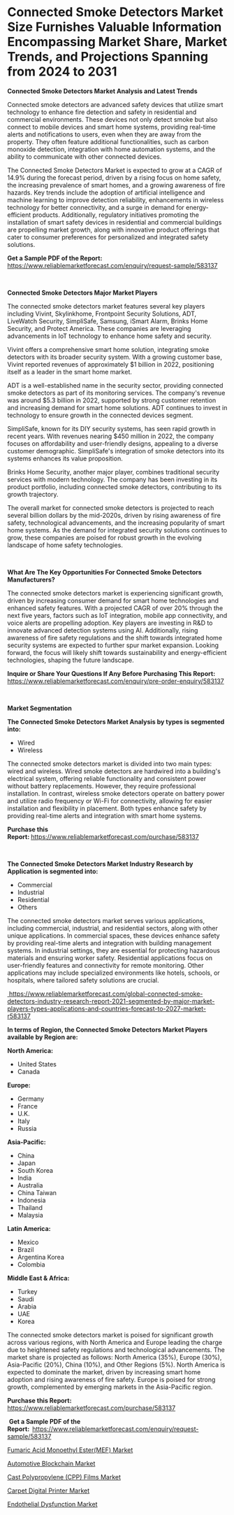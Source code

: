 <p><h1>Connected Smoke Detectors Market Size Furnishes Valuable Information Encompassing Market Share, Market Trends, and Projections Spanning from 2024 to 2031</h1></p><p><strong>Connected Smoke Detectors Market Analysis and Latest Trends</strong></p>
<p><p>Connected smoke detectors are advanced safety devices that utilize smart technology to enhance fire detection and safety in residential and commercial environments. These devices not only detect smoke but also connect to mobile devices and smart home systems, providing real-time alerts and notifications to users, even when they are away from the property. They often feature additional functionalities, such as carbon monoxide detection, integration with home automation systems, and the ability to communicate with other connected devices.</p><p>The Connected Smoke Detectors Market is expected to grow at a CAGR of 14.9% during the forecast period, driven by a rising focus on home safety, the increasing prevalence of smart homes, and a growing awareness of fire hazards. Key trends include the adoption of artificial intelligence and machine learning to improve detection reliability, enhancements in wireless technology for better connectivity, and a surge in demand for energy-efficient products. Additionally, regulatory initiatives promoting the installation of smart safety devices in residential and commercial buildings are propelling market growth, along with innovative product offerings that cater to consumer preferences for personalized and integrated safety solutions.</p></p>
<p><strong>Get a Sample PDF of the Report:&nbsp;</strong> <a href="https://www.reliablemarketforecast.com/enquiry/request-sample/583137?utm_campaign=1127&utm_medium=2&utm_source=Github&utm_content=ia&utm_term=03102024&utm_id=connected-smoke-detectors">https://www.reliablemarketforecast.com/enquiry/request-sample/583137</a></p>
<p>&nbsp;</p>
<p><strong>Connected Smoke Detectors Major Market Players</strong></p>
<p><p>The connected smoke detectors market features several key players including Vivint, Skylinkhome, Frontpoint Security Solutions, ADT, LiveWatch Security, SimpliSafe, Samsung, iSmart Alarm, Brinks Home Security, and Protect America. These companies are leveraging advancements in IoT technology to enhance home safety and security.</p><p>Vivint offers a comprehensive smart home solution, integrating smoke detectors with its broader security system. With a growing customer base, Vivint reported revenues of approximately $1 billion in 2022, positioning itself as a leader in the smart home market.</p><p>ADT is a well-established name in the security sector, providing connected smoke detectors as part of its monitoring services. The company's revenue was around $5.3 billion in 2022, supported by strong customer retention and increasing demand for smart home solutions. ADT continues to invest in technology to ensure growth in the connected devices segment.</p><p>SimpliSafe, known for its DIY security systems, has seen rapid growth in recent years. With revenues nearing $450 million in 2022, the company focuses on affordability and user-friendly designs, appealing to a diverse customer demographic. SimpliSafe's integration of smoke detectors into its systems enhances its value proposition.</p><p>Brinks Home Security, another major player, combines traditional security services with modern technology. The company has been investing in its product portfolio, including connected smoke detectors, contributing to its growth trajectory.</p><p>The overall market for connected smoke detectors is projected to reach several billion dollars by the mid-2020s, driven by rising awareness of fire safety, technological advancements, and the increasing popularity of smart home systems. As the demand for integrated security solutions continues to grow, these companies are poised for robust growth in the evolving landscape of home safety technologies.</p></p>
<p>&nbsp;</p>
<p><strong>What Are The Key Opportunities For Connected Smoke Detectors Manufacturers?</strong></p>
<p><p>The connected smoke detectors market is experiencing significant growth, driven by increasing consumer demand for smart home technologies and enhanced safety features. With a projected CAGR of over 20% through the next five years, factors such as IoT integration, mobile app connectivity, and voice alerts are propelling adoption. Key players are investing in R&D to innovate advanced detection systems using AI. Additionally, rising awareness of fire safety regulations and the shift towards integrated home security systems are expected to further spur market expansion. Looking forward, the focus will likely shift towards sustainability and energy-efficient technologies, shaping the future landscape.</p></p>
<p><strong>Inquire or Share Your Questions If Any Before Purchasing This Report:</strong> <a href="https://www.reliablemarketforecast.com/enquiry/pre-order-enquiry/583137?utm_campaign=1127&utm_medium=2&utm_source=Github&utm_content=ia&utm_term=03102024&utm_id=connected-smoke-detectors">https://www.reliablemarketforecast.com/enquiry/pre-order-enquiry/583137</a></p>
<p>&nbsp;</p>
<p><strong>Market Segmentation</strong></p>
<p><strong>The Connected Smoke Detectors Market Analysis by types is segmented into:</strong></p>
<p><ul><li>Wired</li><li>Wireless</li></ul></p>
<p><p>The connected smoke detectors market is divided into two main types: wired and wireless. Wired smoke detectors are hardwired into a building's electrical system, offering reliable functionality and consistent power without battery replacements. However, they require professional installation. In contrast, wireless smoke detectors operate on battery power and utilize radio frequency or Wi-Fi for connectivity, allowing for easier installation and flexibility in placement. Both types enhance safety by providing real-time alerts and integration with smart home systems.</p></p>
<p><strong>Purchase this Report:&nbsp;</strong><a href="https://www.reliablemarketforecast.com/purchase/583137?utm_campaign=1127&utm_medium=2&utm_source=Github&utm_content=ia&utm_term=03102024&utm_id=connected-smoke-detectors">https://www.reliablemarketforecast.com/purchase/583137</a></p>
<p>&nbsp;</p>
<p><strong>The Connected Smoke Detectors Market Industry Research by Application is segmented into:</strong></p>
<p><ul><li>Commercial</li><li>Industrial</li><li>Residential</li><li>Others</li></ul></p>
<p><p>The connected smoke detectors market serves various applications, including commercial, industrial, and residential sectors, along with other unique applications. In commercial spaces, these devices enhance safety by providing real-time alerts and integration with building management systems. In industrial settings, they are essential for protecting hazardous materials and ensuring worker safety. Residential applications focus on user-friendly features and connectivity for remote monitoring. Other applications may include specialized environments like hotels, schools, or hospitals, where tailored safety solutions are crucial.</p></p>
<p><a href="https://www.reliablemarketforecast.com/global-connected-smoke-detectors-industry-research-report-2021-segmented-by-major-market-players-types-applications-and-countries-forecast-to-2027-market-r583137?utm_campaign=1127&utm_medium=2&utm_source=Github&utm_content=ia&utm_term=03102024&utm_id=connected-smoke-detectors">&nbsp;https://www.reliablemarketforecast.com/global-connected-smoke-detectors-industry-research-report-2021-segmented-by-major-market-players-types-applications-and-countries-forecast-to-2027-market-r583137</a></p>
<p><strong>In terms of Region, the Connected Smoke Detectors Market Players available by Region are:</strong></p>
<p>
    <p> <strong> North America: </strong>
        <ul>
            <li>United States</li>
            <li>Canada</li>
        </ul>
        </p> 
    <p> <strong> Europe: </strong>
        <ul>
            <li>Germany</li>
            <li>France</li>
            <li>U.K.</li>
            <li>Italy</li>
            <li>Russia</li>
        </ul>
        </p> 
    <p> <strong> Asia-Pacific: </strong>
        <ul>
            <li>China</li>
            <li>Japan</li>
            <li>South Korea</li>
            <li>India</li>
            <li>Australia</li>
            <li>China Taiwan</li>
            <li>Indonesia</li>
            <li>Thailand</li>
            <li>Malaysia</li>
        </ul>
        </p> 
    <p> <strong> Latin America: </strong>
        <ul>
            <li>Mexico</li>
            <li>Brazil</li>
            <li>Argentina Korea</li>
            <li>Colombia</li>
        </ul>
        </p> 
    <p> <strong> Middle East & Africa: </strong>
        <ul>
            <li>Turkey</li>
            <li>Saudi</li>
            <li>Arabia</li>
            <li>UAE</li>
            <li>Korea</li>
        </ul>
    </p>
    </p>
<p><p>The connected smoke detectors market is poised for significant growth across various regions, with North America and Europe leading the charge due to heightened safety regulations and technological advancements. The market share is projected as follows: North America (35%), Europe (30%), Asia-Pacific (20%), China (10%), and Other Regions (5%). North America is expected to dominate the market, driven by increasing smart home adoption and rising awareness of fire safety. Europe is poised for strong growth, complemented by emerging markets in the Asia-Pacific region.</p></p>
<p><strong>Purchase this Report: </strong><a href="https://www.reliablemarketforecast.com/purchase/583137?utm_campaign=1127&utm_medium=2&utm_source=Github&utm_content=ia&utm_term=03102024&utm_id=connected-smoke-detectors">https://www.reliablemarketforecast.com/purchase/583137</a></p>
<p>&nbsp;<strong>Get a Sample PDF of the Report:&nbsp;&nbsp;</strong><a href="https://www.reliablemarketforecast.com/enquiry/request-sample/583137?utm_campaign=1127&utm_medium=2&utm_source=Github&utm_content=ia&utm_term=03102024&utm_id=connected-smoke-detectors">https://www.reliablemarketforecast.com/enquiry/request-sample/583137</a></p>
<p><strong></strong></p>
<p><p><a href="https://github.com/nicoletavirag/Market-Research-Report-List-5/blob/main/fumaric-acid-monoethyl-estermef-market.md?utm_campaign=1127&utm_medium=2&utm_source=Github&utm_content=ia&utm_term=03102024&utm_id=connected-smoke-detectors">Fumaric Acid Monoethyl Ester(MEF) Market</a></p><p><a href="https://www.linkedin.com/pulse/automotive-blockchain-market-size-segmentation-trends-growth-jvjdf?trackingId=DKYHnGc8Qq65uclJQDQ%2BUw%3D%3D&utm_campaign=1127&utm_medium=2&utm_source=Github&utm_content=ia&utm_term=03102024&utm_id=connected-smoke-detectors">Automotive Blockchain Market</a></p><p><a href="https://issuu.com/reportprime-2/docs/cast-polypropylene-cpp-films-market_5cb5aa32ab58e0?utm_campaign=1127&utm_medium=2&utm_source=Github&utm_content=ia&utm_term=03102024&utm_id=connected-smoke-detectors">Cast Polypropylene (CPP) Films Market</a></p><p><a href="https://issuu.com/reportprime-2/docs/carpet-digital-printer-market-size-_924d9bd019fbb5?utm_campaign=1127&utm_medium=2&utm_source=Github&utm_content=ia&utm_term=03102024&utm_id=connected-smoke-detectors">Carpet Digital Printer Market</a></p><p><a href="https://www.linkedin.com/pulse/what-factors-influence-endothelial-dysfunction-market-coming-2gide?trackingId=B2mZ4AKWSAS3xSG0oLAVqg%3D%3D&utm_campaign=1127&utm_medium=2&utm_source=Github&utm_content=ia&utm_term=03102024&utm_id=connected-smoke-detectors">Endothelial Dysfunction Market</a></p></p>
